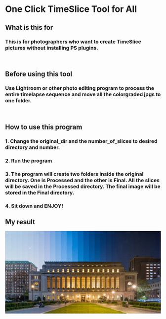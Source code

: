 # One Click TimeSlice Tool for All

## What is this for
### This is for photographers who want to create TimeSlice pictures without installing PS plugins.
&nbsp;
## Before using this tool
### Use Lightroom or other photo editing program to process the entire timelapse sequence and move all the colorgraded jpgs to one folder.
&nbsp;
## How to use this program
### 1. Change the original_dir and the number_of_slices to desired directory and number.
### 2. Run the program
### 3. The program will create two folders inside the original directory. One is Processed and the other is Final. All the slices will be saved in the Processed directory. The final image will be stored in the Final directory. 
### 4. Sit down and ENJOY!

## My result
![Final Result](https://raw.githubusercontent.com/petez-sufe/TimeSlice/main/Final.jpg)
